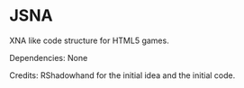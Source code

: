 # JSNA
XNA like code structure for HTML5 games.

Dependencies: None

Credits: RShadowhand for the initial idea and the initial code.